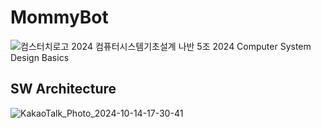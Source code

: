 # MommyBot
![컴스터치로고](https://github.com/user-attachments/assets/9f6b91c8-3a8d-401b-821b-306be505f2b5)
2024 컴퓨터시스템기초설계 나반 5조
2024 Computer System Design Basics
## SW Architecture
![KakaoTalk_Photo_2024-10-14-17-30-41](https://github.com/user-attachments/assets/3b4bd680-ee28-4226-9606-30d390f903cb)
